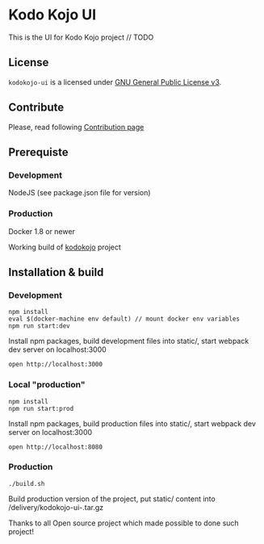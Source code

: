 # Kodo Kojo UI

This is the UI for Kodo Kojo project
// TODO

## License

`kodokojo-ui` is a licensed under [GNU General Public License v3](http://www.gnu.org/licenses/gpl-3.0.en.html).

## Contribute

Please, read following [Contribution page](CONTRIBUTE.md)

## Prerequiste

### Development   
NodeJS (see package.json file for version)


### Production   
Docker 1.8 or newer

Working build of [kodokojo](https://github.com/kodokojo/kodokojo) project 

## Installation & build

### Development

    npm install
    eval $(docker-machine env default) // mount docker env variables
    npm run start:dev
    
Install npm packages, build development files into static/, start webpack dev server on localhost:3000

    open http://localhost:3000

### Local "production"

    npm install
    npm run start:prod
    
Install npm packages, build production files into static/, start webpack dev server on localhost:3000

    open http://localhost:8080
  

### Production

    ./build.sh
    
Build production version of the project, put static/ content into /delivery/kodokojo-ui-<version>.tar.gz


Thanks to all Open source project which made possible to done such project!
